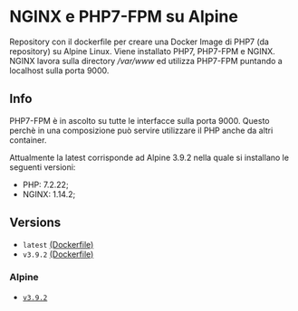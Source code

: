 # NGINX e PHP7-FPM su Alpine

Repository con il dockerfile per creare una Docker Image di PHP7 (da repository) su Alpine Linux.
Viene installato PHP7, PHP7-FPM e NGINX. NGINX lavora sulla directory */var/www* ed utilizza PHP7-FPM puntando a localhost sulla porta 9000.

## Info

PHP7-FPM è in ascolto su tutte le interfacce sulla porta 9000. Questo perchè in una composizione può servire utilizzare il PHP anche da altri container.

Attualmente la latest corrisponde ad Alpine 3.9.2 nella quale si installano le seguenti versioni:
* PHP:	 7.2.22;
* NGINX: 1.14.2;

## Versions

- `latest` [(Dockerfile)](https://github.com/scolagreco/alpine-nginx-php/blob/master/Dockerfile)
- `v3.9.2` [(Dockerfile)](https://github.com/scolagreco/alpine-nginx-php/blob/v3.9.2/Dockerfile)

### Alpine

- [`v3.9.2`](https://github.com/scolagreco/alpine-base/releases/tag/v3.9.2)
